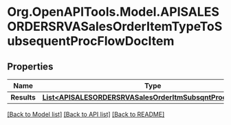 # Org.OpenAPITools.Model.APISALESORDERSRVASalesOrderItemTypeToSubsequentProcFlowDocItem

## Properties

Name | Type | Description | Notes
------------ | ------------- | ------------- | -------------
**Results** | [**List&lt;APISALESORDERSRVASalesOrderItmSubsqntProcFlowType&gt;**](APISALESORDERSRVASalesOrderItmSubsqntProcFlowType.md) |  | [optional] 

[[Back to Model list]](../README.md#documentation-for-models) [[Back to API list]](../README.md#documentation-for-api-endpoints) [[Back to README]](../README.md)

